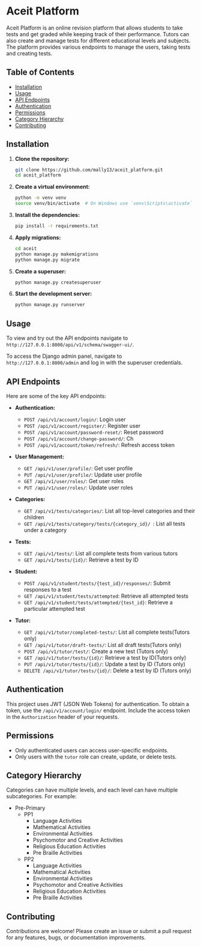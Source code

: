 # Aceit Platform

Aceit Platform is an online revision platform that allows students to take tests and get graded while keeping track of their performance.  Tutors can also create and manage tests for different educational levels and subjects. The platform provides various endpoints to manage the users, taking tests and creating tests.

## Table of Contents

- [Installation](#installation)
- [Usage](#usage)
- [API Endpoints](#api-endpoints)
- [Authentication](#authentication)
- [Permissions](#permissions)
- [Category Hierarchy](#category-hierarchy)
- [Contributing](#contributing)

## Installation

1. **Clone the repository:**

    ```bash
    git clone https://github.com/mally13/aceit_platform.git
    cd aceit_platform
    ```

2. **Create a virtual environment:**

    ```bash
    python -m venv venv
    source venv/bin/activate  # On Windows use `venv\Scripts\activate`
    ```

3. **Install the dependencies:**

    ```bash
    pip install -r requirements.txt
    ```

4. **Apply migrations:**

    ```bash
    cd aceit
    python manage.py makemigrations
    python manage.py migrate
    ```

5. **Create a superuser:**

    ```bash
    python manage.py createsuperuser
    ```

6. **Start the development server:**

    ```bash
    python manage.py runserver
    ```

## Usage

To view and try out the API endpoints navigate to `http://127.0.0.1:8000/api/v1/schema/swagger-ui/`.

To access the Django admin panel, navigate to `http://127.0.0.1:8000/admin` and log in with the superuser credentials.

## API Endpoints

Here are some of the key API endpoints:

- **Authentication:**
    - `POST /api/v1/account/login/`: Login user
    - `POST /api/v1/account/register/`: Register user
    - `POST /api/v1/account/password-reset/`:  Reset password
    - `POST /api/v1/account/change-password/`: Ch
    - `POST /api/v1/account/token/refresh/`: Refresh access token

- **User Management:**
    - `GET /api/v1/user/profile/`: Get user profile
    - `PUT /api/v1/user/profile/`: Update user profile
    - `GET /api/v1/user/roles/`: Get user roles
    - `PUT /api/v1/user/roles/`: Update user roles

- **Categories:**
    - `GET /api/v1/tests/categories/`: List all top-level categories and their children
    - `GET /api/v1/tests/category/tests/{category_id}/ `: List all tests under a category


- **Tests:**
    - `GET /api/v1/tests/`: List all complete tests from various tutors
    - `GET /api/v1/tests/{id}/`: Retrieve a test by ID

- **Student:**
    - `POST /api/v1/student/tests/{test_id}/responses/`: Submit responses to a test
    - `GET /api/v1/student/tests/attempted`: Retrieve all attempted tests
    - `GET /api/v1/student/tests/attempted/{test_id}`: Retrieve a particular attempted test


- **Tutor:**
    - `GET /api/v1/tutor/completed-tests/`: List all complete tests(Tutors only)
    - `GET /api/v1/tutor/draft-tests/`: List all draft tests(Tutors only) 
    - `POST /api/v1/tutor/test/`: Create a new test (Tutors only)
    - `GET /api/v1/tutor/tests/{id}/`: Retrieve a test by ID(Tutors only)
    - `PUT /api/v1/tutor/tests/{id}/`: Update a test by ID (Tutors only)
    - `DELETE /api/v1/tutor/tests/{id}/`: Delete a test by ID (Tutors only)

## Authentication

This project uses JWT (JSON Web Tokens) for authentication. To obtain a token, use the `/api/v1/account/login/` endpoint. Include the access token in the `Authorization` header of your requests.

## Permissions

- Only authenticated users can access user-specific endpoints.
- Only users with the `tutor` role can create, update, or delete tests.

## Category Hierarchy

Categories can have multiple levels, and each level can have multiple subcategories. For example:

- Pre-Primary
  - PP1
    - Language Activities
    - Mathematical Activities
    - Environmental Activities
    - Psychomotor and Creative Activities
    - Religious Education Activities
    - Pre Braille Activities
  - PP2
    - Language Activities
    - Mathematical Activities
    - Environmental Activities
    - Psychomotor and Creative Activities
    - Religious Education Activities
    - Pre Braille Activities

## Contributing

Contributions are welcome! Please create an issue or submit a pull request for any features, bugs, or documentation improvements.

